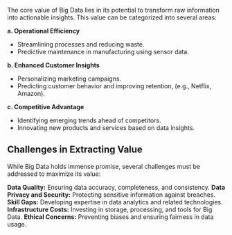 The core value of Big Data lies in its potential to transform raw information into actionable insights. This value can be categorized into several areas:

**a. Operational Efficiency**
- Streamlining processes and reducing waste.
- Predictive maintenance in manufacturing using sensor data.

**b. Enhanced Customer Insights**
- Personalizing marketing campaigns.
- Predicting customer behavior and improving retention, (e.g., Netflix, Amazon).

**c. Competitive Advantage**
- Identifying emerging trends ahead of competitors.
- Innovating new products and services based on data insights.

## Challenges in Extracting Value

While Big Data holds immense promise, several challenges must be addressed to maximize its value:

**Data Quality:** Ensuring data accuracy, completeness, and consistency.
**Data Privacy and Security:** Protecting sensitive information against breaches.
**Skill Gaps:** Developing expertise in data analytics and related technologies.
**Infrastructure Costs:** Investing in storage, processing, and tools for Big Data.
**Ethical Concerns:** Preventing biases and ensuring fairness in data usage.
